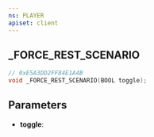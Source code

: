 ```yaml
---
ns: PLAYER
apiset: client
---
```

## _FORCE_REST_SCENARIO

```c
// 0xE5A3DD2FF84E1A4B
void _FORCE_REST_SCENARIO(BOOL toggle);
```


## Parameters
* **toggle**:



